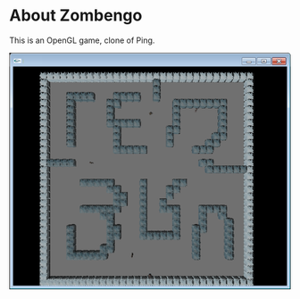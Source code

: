 About Zombengo
==============

This is an OpenGL game, clone of Ping.

![Alt text](/docs/top_view.PNG?raw=true "Top View")
